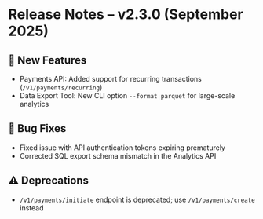 # Release Notes – v2.3.0 (September 2025)

## 🚀 New Features
- Payments API: Added support for recurring transactions (`/v1/payments/recurring`)
- Data Export Tool: New CLI option `--format parquet` for large-scale analytics

## 🐛 Bug Fixes
- Fixed issue with API authentication tokens expiring prematurely
- Corrected SQL export schema mismatch in the Analytics API

## ⚠️ Deprecations
- `/v1/payments/initiate` endpoint is deprecated; use `/v1/payments/create` instead
